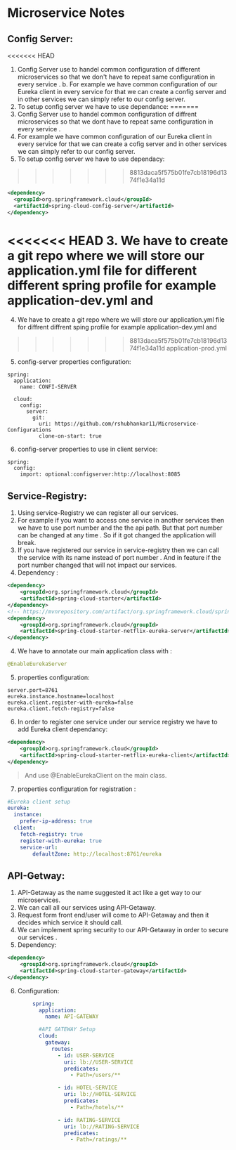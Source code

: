 # Microservice Notes

## Config Server:

<<<<<<< HEAD
1. Config Server use to handel common configuration of different microservices so
   that we don't have to repeat same configuration in every service .
   b. For example we have common configuration of our Eureka client in every service
   for that we can create a config server and in other services we can simply
   refer to our config server.
2. To setup config server we have to use dependance:
=======
1. Config Server use to handel common configuration of diffrent microservices so
   that we dont have to repeat same configuration in every service .
2. For example we have common configuration of our Eureka client in every service
   for that we can create a cofig server and in other services we can simply
   refer to our config server.
3. To setup config server we have to use dependacy:
>>>>>>> 8813daca5f575b01fe7cb18196d1374f1e34a11d

```xml
<dependency>
  <groupId>org.springframework.cloud</groupId>
  <artifactId>spring-cloud-config-server</artifactId>
</dependency>
```

<<<<<<< HEAD
3. We have to create a git repo where we will store our application.yml file
   for different different spring profile for example application-dev.yml and
=======
4. We have to create a git repo where we will store our application.yml file
   for diffrent diffrent sping profile for example application-dev.yml and
>>>>>>> 8813daca5f575b01fe7cb18196d1374f1e34a11d
   application-prod.yml
5. config-server properties configuration:

```YML
spring:
  application:
    name: CONFI-SERVER

  cloud:
    config:
      server:
        git:
          uri: https://github.com/rshubhankar11/Microservice-Configurations
          clone-on-start: true
```

6. config-server properties to use in client service:

```YML
spring:
  config:
    import: optional:configserver:http://localhost:8085
```

## Service-Registry:

1. Using service-Registry we can register all our services.
2. For example if you want to access one service in another services then
   we have to use port number and the the api path. But that port number
   can be changed at any time . So if it got changed the application will break.
3. If you have registered our service in service-registry then we can call the
   service with its name instead of port number . And in feature if the port
   number changed that will not impact our services.
4. Dependency :

```xml
<dependency>
	<groupId>org.springframework.cloud</groupId>
	<artifactId>spring-cloud-starter</artifactId>
</dependency>
<!-- https://mvnrepository.com/artifact/org.springframework.cloud/spring-cloud-starter-netflix-eureka-server -->
<dependency>
	<groupId>org.springframework.cloud</groupId>
	<artifactId>spring-cloud-starter-netflix-eureka-server</artifactId>
</dependency>
```

4. We have to annotate our main application class with :

```java
@EnableEurekaServer
```

5. properties configuration:

```properties
server.port=8761
eureka.instance.hostname=localhost
eureka.client.register-with-eureka=false
eureka.client.fetch-registry=false
```

6. In order to register one service under our service registry we have to add
   Eureka client dependancy:

```xml
<dependency>
	<groupId>org.springframework.cloud</groupId>
	<artifactId>spring-cloud-starter-netflix-eureka-client</artifactId>
</dependency>
```

> And use @EnableEurekaClient on the main class.

7. properties configuration for registration :

```yml
#Eureka client setup
eureka:
  instance:
    prefer-ip-address: true
  client:
    fetch-registry: true
    register-with-eureka: true
    service-url:
    	defaultZone: http://localhost:8761/eureka
```

## API-Getway:

1. API-Getaway as the name suggested it act like a get way to our microservices.
2. We can call all our services using API-Getaway.
3. Request form front end/user will come to API-Getaway and then it decides
   which service it should call.
4. We can implement spring security to our API-Getaway in order to secure our services .
5. Dependency:

```xml
<dependency>
	<groupId>org.springframework.cloud</groupId>
	<artifactId>spring-cloud-starter-gateway</artifactId>
</dependency>
```

6. Configuration:

```yml
    	spring:
    	  application:
    	    name: API-GATEWAY

    	  #API GATEWAY Setup
    	  cloud:
    	    gateway:
    	      routes:
    	        - id: USER-SERVICE
    	          uri: lb://USER-SERVICE
    	          predicates:
    	            - Path=/users/**

    	        - id: HOTEL-SERVICE
    	          uri: lb://HOTEL-SERVICE
    	          predicates:
    	            - Path=/hotels/**

    	        - id: RATING-SERVICE
    	          uri: lb://RATING-SERVICE
    	          predicates:
    	            - Path=/ratings/**

```
